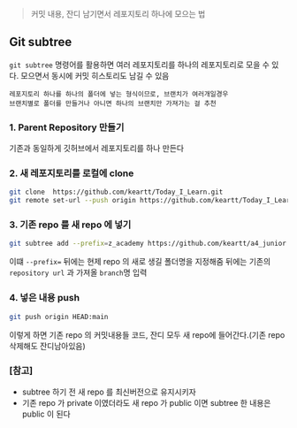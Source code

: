 > 커밋 내용, 잔디 남기면서 레포지토리 하나에 모으는 법

## Git subtree
`git subtree` 명령어를 활용하면 여러 레포지토리를 하나의 레포지토리로 모을 수 있다. 모으면서 동시에 커밋 히스토리도 남길 수 있음
```
레포지토리 하나를 하나의 폴더에 넣는 형식이므로, 브랜치가 여러개일경우 
브랜치별로 폴더를 만들거나 아니면 하나의 브랜치만 가져가는 걸 추천
```

### 1. Parent Repository 만들기
기존과 동일하게 깃허브에서 레포지토리를 하나 만든다
### 2. 새 레포지토리를 로컬에 clone
```bash
git clone  https://github.com/keartt/Today_I_Learn.git
git remote set-url --push origin https://github.com/keartt/Today_I_Learn.git
```

### 3. 기존 repo 를 새 repo 에 넣기
```bash
git subtree add --prefix=z_academy https://github.com/keartt/a4_junior.git main
```
이떄 `--prefix=` 뒤에는 현제 repo 의 새로 생길 폴더명을 지정해줌
뒤에는 기존의 `repository url` 과 가져올 `branch`명 입력

### 4. 넣은 내용 push
```bash
git push origin HEAD:main

```
이렇게 하면 기존 repo 의 커밋내용들 코드, 잔디 모두 새 repo에 들어간다.(기존 repo 삭제해도 잔디남아있음)

### [참고]
- subtree 하기 전 새 repo 를 최신버전으로 유지시키자
- 기존 repo 가 private 이였더라도 새 repo 가 public 이면 subtree 한 내용은 public 이 된다